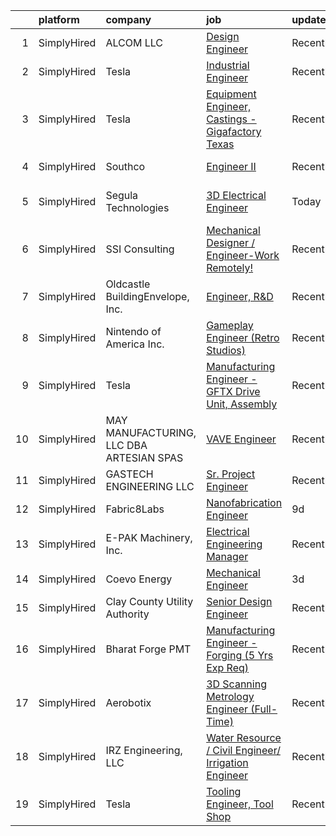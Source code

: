

|    | platform    | company                                  | job                                                                                                                                                          | update_time   | location                 |
|---:|:------------|:-----------------------------------------|:-------------------------------------------------------------------------------------------------------------------------------------------------------------|:--------------|:-------------------------|
|  1 | SimplyHired | ALCOM LLC                                | [Design Engineer](https://www.simplyhired.com/job/HnTxZgZd5khQvxCTycGe8Jf0xM7RlCrhdwAjisi2DyvD02RrZ-6tMQ?q=3d+engineer)                                      | Recently      | Winslow, ME              |
|  2 | SimplyHired | Tesla                                    | [Industrial Engineer](https://www.simplyhired.com/job/7zXhDeYgHVMvTfucKHNmzcWKMpmC-9sDascOynx0gmS2y140WIV8mA?q=3d+engineer)                                  | Recently      | Austin, TX               |
|  3 | SimplyHired | Tesla                                    | [Equipment Engineer, Castings - Gigafactory Texas](https://www.simplyhired.com/job/FmdWEpkTBZgGOhFgDVrPXO2XzofnL336KXzpKJOtY23ar1lt9BrfTQ?q=3d+engineer)     | Recently      | Austin, TX               |
|  4 | SimplyHired | Southco                                  | [Engineer II](https://www.simplyhired.com/job/LIJYHzGnbxKQw-690XH_LeQBPFw1euO-acd9MBmVuiNqJDI6LlqqQg?q=3d+engineer)                                          | Recently      | Honeoye Falls, NY        |
|  5 | SimplyHired | Segula Technologies                      | [3D Electrical Engineer](https://www.simplyhired.com/job/2B8Gppu74ohQSknub6VC4nmErcqvaTMbGPPPcaHRXju6hpylOohFpw?q=3d+engineer)                               | Today         | Wichita, KS +6 locations |
|  6 | SimplyHired | SSI Consulting                           | [Mechanical Designer / Engineer-Work Remotely!](https://www.simplyhired.com/job/iHG4oIWcmonvC9sEyOMxT0CMC5ZpSyiVcFXo_DG2zvRulH1oWTJ5BQ?q=3d+engineer)        | Recently      | Remote                   |
|  7 | SimplyHired | Oldcastle BuildingEnvelope, Inc.         | [Engineer, R&D](https://www.simplyhired.com/job/_WglUpE8SthNPPWx-eB5zsUZNCM_zyVkJFrg70BjDNI888PWAFdQ6A?q=3d+engineer)                                        | Recently      | Terrell, TX              |
|  8 | SimplyHired | Nintendo of America Inc.                 | [Gameplay Engineer (Retro Studios)](https://www.simplyhired.com/job/RXxzIoAeaDRV6ton4wJCw_2l-kYNgcb9FBFGNd4x_0QzHQ5r7p7RFA?q=3d+engineer)                    | Recently      | Austin, TX               |
|  9 | SimplyHired | Tesla                                    | [Manufacturing Engineer - GFTX Drive Unit, Assembly](https://www.simplyhired.com/job/UBVKruqcIotA9Sl1XVn728FFMXe4y7INp2KblsTiPVQR3pGbIFkdlw?q=3d+engineer)   | Recently      | Austin, TX               |
| 10 | SimplyHired | MAY MANUFACTURING, LLC DBA ARTESIAN SPAS | [VAVE Engineer](https://www.simplyhired.com/job/NNRzq4tQ5KxiE5-IF_4OQTUcqMdOM-mNfeX4AhVzqRbrjCkPzC0KAg?q=3d+engineer)                                        | Recently      | Las Vegas, NV            |
| 11 | SimplyHired | GASTECH ENGINEERING LLC                  | [Sr. Project Engineer](https://www.simplyhired.com/job/r66hi-64k83sN-BSIRAw9Un7ddCkkVl72ilgIQUq3Bdj4PJ8fsPW-w?q=3d+engineer)                                 | Recently      | Sapulpa, OK              |
| 12 | SimplyHired | Fabric8Labs                              | [Nanofabrication Engineer](https://www.simplyhired.com/job/WzajPZvE5igZNk_EGaX5dg0E_lQQi1XXB3ikU8Q-RKa7p1cCzNUBLg?q=3d+engineer)                             | 9d            | San Diego, CA            |
| 13 | SimplyHired | E-PAK Machinery, Inc.                    | [Electrical Engineering Manager](https://www.simplyhired.com/job/SQnzSPxEnCmiE_dyS7Xie4nrvKO1_9VI5nANnykFaDY-48CU3H3_qg?q=3d+engineer)                       | Recently      | La Porte, IN             |
| 14 | SimplyHired | Coevo Energy                             | [Mechanical Engineer](https://www.simplyhired.com/job/YX6JOmsvwPUtwP5DOtRptdltcI7GhOj7WIt8MjnvaVl9zjAXkcz_gw?q=3d+engineer)                                  | 3d            | Remote                   |
| 15 | SimplyHired | Clay County Utility Authority            | [Senior Design Engineer](https://www.simplyhired.com/job/ZxuGfO5EKkN5fm9D2AyzRGjsKYOcA7pHhE_6WTyQcx8WER_CAZU1Iw?q=3d+engineer)                               | Recently      | Middleburg, FL           |
| 16 | SimplyHired | Bharat Forge PMT                         | [Manufacturing Engineer - Forging (5 Yrs Exp Req)](https://www.simplyhired.com/job/siq4lefIes52CJZvjwDqsL4T_YLA1Zelyy7u1qeQ-T_XsgHlZsCaVQ?q=3d+engineer)     | Recently      | Surgoinsville, TN        |
| 17 | SimplyHired | Aerobotix                                | [3D Scanning Metrology Engineer (Full-Time)](https://www.simplyhired.com/job/Iwd3F_Eje--m-nI2QDIi86toPpKyK64GnpniZgSFcNPFx7rYcnpkCQ?q=3d+engineer)           | Recently      | Huntsville, AL           |
| 18 | SimplyHired | IRZ Engineering, LLC                     | [Water Resource / Civil Engineer/ Irrigation Engineer](https://www.simplyhired.com/job/FcTuS3m3GeTmUQTwq2lFy9_Vv5X2twVeAoUzMK0vlHkC9yfBzQs4sQ?q=3d+engineer) | Recently      | Hermiston, OR            |
| 19 | SimplyHired | Tesla                                    | [Tooling Engineer, Tool Shop](https://www.simplyhired.com/job/gzL3wdTTkOJ906DsQiqygpkRdl3ff0X1KHBp0fAXbe4eJL9GbYJXoA?q=3d+engineer)                          | Recently      | Austin, TX               |